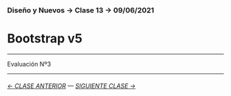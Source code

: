 ### Diseño y Nuevos → Clase 13 → 09/06/2021

# Bootstrap v5

- - - - - - -

Evaluación Nº3

- - - - - - - 

###### [← CLASE ANTERIOR](https://github.com/profesorfaco/dno037-2021/tree/main/clase-12) — [SIGUIENTE CLASE →](https://github.com/profesorfaco/dno037-2021/tree/main/clase-14)

